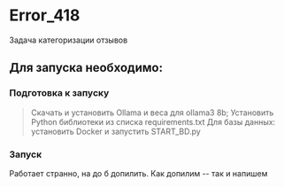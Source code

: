 # Error_418
Задача категоризации отзывов
## Для запуска необходимо:
### Подготовка к запуску
> Скачать и установить Ollama и веса для ollama3 8b;
> Установить Python библиотеки из списка requirements.txt
> Для базы данных: установить Docker и запустить START_BD.py
### Запуск 
Работает странно, на до б допилить. Как допилим -- так и напишем
